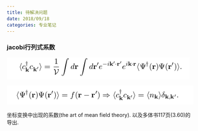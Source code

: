 ```yaml
---
title: 待解决问题
date: 2018/09/18
categories: 专业笔记
---
```


<!-- toc -->

<!-- more -->

### jacobi行列式系数

![1537277263813](/images/1537277263813.png)

![1537277344566](/images/1537277344566.png)

坐标变换中出现的系数(the art of mean field theory). 以及多体书117页(3.60)的导出.
